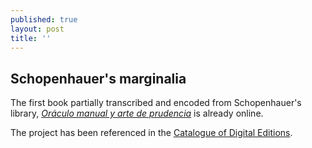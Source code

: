 ```yaml
---
published: true
layout: post
title: ''
---
```

## Schopenhauer's marginalia


The first book partially transcribed and encoded from Schopenhauer's library, [_Oráculo manual y arte de prudencia_](http://schopenhauer.uni.wroc.pl/node/1) is already online.

The project has been referenced in the [Catalogue of Digital Editions]( https://dig-ed-cat.acdh.oeaw.ac.at/editions/detail/225).
